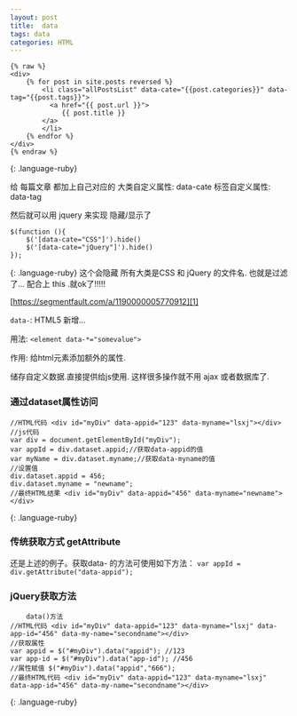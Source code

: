 ```yaml
---
layout: post
title:  data
tags: data
categories: HTML
---
```






~~~
{% raw %}
<div>
	{% for post in site.posts reversed %}
		<li class="allPostsList" data-cate="{{post.categories}}" data-tag="{{post.tags}}">
		  <a href="{{ post.url }}">
			 {{ post.title }} 
		</a>
		</li>
	{% endfor %}
</div>
{% endraw %}
~~~
{: .language-ruby}

给 每篇文章 都加上自己对应的 
大类自定义属性: data-cate
标签自定义属性: data-tag

然后就可以用 jquery 来实现 隐藏/显示了



~~~
$(function (){
	$('[data-cate="CSS"]').hide()
	$('[data-cate="jQuery"]').hide()
});
~~~
{: .language-ruby}
这个会隐藏  所有大类是CSS 和 jQuery 的文件名.
也就是过滤了...
配合上 this .就ok了!!!!!





















[https://segmentfault.com/a/1190000005770912][1]


`data-`:  HTML5 新增...

用法:
`<element data-*="somevalue">`



作用:
给html元素添加额外的属性.

储存自定义数据.直接提供给js使用. 
这样很多操作就不用 ajax 或者数据库了.




### 通过dataset属性访问  

~~~
//HTML代码 <div id="myDiv" data-appid="123" data-myname="lsxj"></div>
//js代码
var div = document.getElementById("myDiv");
var appId = div.dataset.appid;//获取data-appid的值
var myName = div.dataset.myname;//获取data-myname的值
//设置值
div.dataset.appid = 456;
div.dataset.myname = "newname";
//最终HTML结果 <div id="myDiv" data-appid="456" data-myname="newname"></div>
~~~
{: .language-ruby}
  




### 传统获取方式 getAttribute
还是上述的例子。获取data- 的方法可使用如下方法：
`var appId = div.getAttribute("data-appid");`





### jQuery获取方法
~~~
	data()方法
//HTML代码 <div id="myDiv" data-appid="123" data-myname="lsxj" data-app-id="456" data-my-name="secondname"></div>
//获取属性
var appid = $("#myDiv").data("appid"); //123
var app-id = $("#myDiv").data("app-id"); //456
//属性赋值 $("#myDiv").data("appid","666");
//最终HTML代码 <div id="myDiv" data-appid="123" data-myname="lsxj" data-app-id="456" data-my-name="secondname"></div>

~~~
{: .language-ruby}




[1]:	https://segmentfault.com/a/1190000005770912